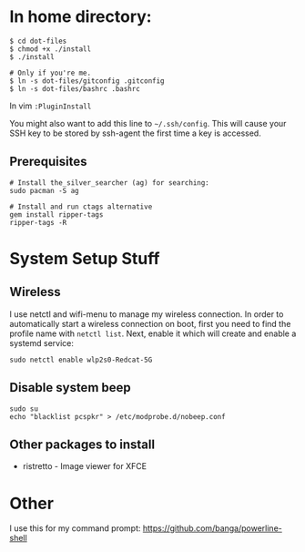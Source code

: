 # In home directory:
```
$ cd dot-files
$ chmod +x ./install
$ ./install

# Only if you're me.
$ ln -s dot-files/gitconfig .gitconfig
$ ln -s dot-files/bashrc .bashrc
```

In vim `:PluginInstall`

You might also want to add this line to `~/.ssh/config`. This will cause your SSH key to
be stored by ssh-agent the first time a key is accessed.

## Prerequisites
```
# Install the_silver_searcher (ag) for searching:
sudo pacman -S ag

# Install and run ctags alternative
gem install ripper-tags
ripper-tags -R
```

# System Setup Stuff
## Wireless
I use netctl and wifi-menu to manage my wireless connection. In order to automatically start a wireless connection on boot,
first you need to find the profile name with `netctl list`. Next, enable it which will create and enable a systemd service:

```
sudo netctl enable wlp2s0-Redcat-5G
```

## Disable system beep

```
sudo su
echo "blacklist pcspkr" > /etc/modprobe.d/nobeep.conf
```

## Other packages to install
* ristretto - Image viewer for XFCE

# Other
I use this for my command prompt: https://github.com/banga/powerline-shell

